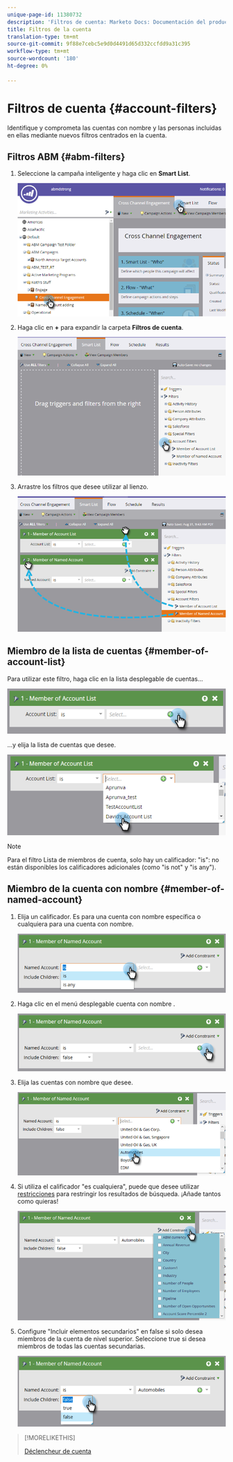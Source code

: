 ```yaml
---
unique-page-id: 11380732
description: 'Filtros de cuenta: Marketo Docs: Documentación del producto'
title: Filtros de la cuenta
translation-type: tm+mt
source-git-commit: 9f88e7cebc5e9d0d4491d65d332ccfdd9a31c395
workflow-type: tm+mt
source-wordcount: '180'
ht-degree: 0%

---
```



# Filtros de cuenta {#account-filters}

Identifique y comprometa las cuentas con nombre y las personas incluidas en ellas mediante nuevos filtros centrados en la cuenta.

## Filtros ABM {#abm-filters}

1. Seleccione la campaña inteligente y haga clic en **Smart List**.

   ![](assets/one.png)

1. Haga clic en **+** para expandir la carpeta **Filtros de cuenta**.

   ![](assets/two.png)

1. Arrastre los filtros que desee utilizar al lienzo.

   ![](assets/three.png)

## Miembro de la lista de cuentas {#member-of-account-list}

Para utilizar este filtro, haga clic en la lista desplegable de cuentas...

![](assets/four.png)

...y elija la lista de cuentas que desee.

![](assets/five.png)

>[!NOTE]
>
>Para el filtro Lista de miembros de cuenta, solo hay un calificador: &quot;is&quot;: no están disponibles los calificadores adicionales (como &quot;is not&quot; y &quot;is any&quot;).

## Miembro de la cuenta con nombre {#member-of-named-account}

1. Elija un calificador. Es para una cuenta con nombre específica o cualquiera para una cuenta con nombre.

   ![](assets/six.png)

1. Haga clic en el menú desplegable cuenta con nombre .

   ![](assets/seven.png)

1. Elija las cuentas con nombre que desee.

   ![](assets/eight.png)

1. Si utiliza el calificador &quot;es cualquiera&quot;, puede que desee utilizar [restricciones](/help/marketo/product-docs/core-marketo-concepts/smart-lists-and-static-lists/using-smart-lists/add-a-constraint-to-a-smart-list-filter.md) para restringir los resultados de búsqueda. ¡Añade tantos como quieras!

   ![](assets/nine.png)

1. Configure &quot;Incluir elementos secundarios&quot; en false si solo desea miembros de la cuenta de nivel superior. Seleccione true si desea miembros de todas las cuentas secundarias.

   ![](assets/ten.png)

>[!MORELIKETHIS]
>
>[Déclencheur de cuenta](/help/marketo/product-docs/target-account-management/engage/account-triggers.md)
